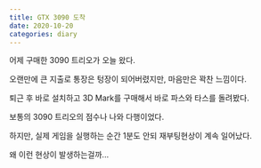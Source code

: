 ```yaml
---
title: GTX 3090 도착
date: 2020-10-20
categories: diary
---
```

어제 구매한 3090 트리오가 오늘 왔다.

오랜만에 큰 지출로 통장은 텅장이 되어버렸지만, 마음만은 꽉찬 느낌이다.

퇴근 후 바로 설치하고 3D Mark를 구매해서 바로 파스와 타스를 돌려봤다.

보통의 3090 트리오의 점수나 나와 다행이었다.

하지만, 실제 게임을 실행하는 순간 1분도 안되 재부팅현상이 계속 일어났다.

왜 이런 현상이 발생하는걸까...
